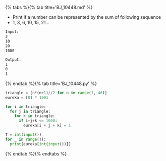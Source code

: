 {% tabs %}{% tab title='BJ_10448.md' %}

* Print if a number can be represented by the sum of following sequence
* 1, 3, 6, 10, 15, 21 ..

```txt
Input:
3
10
20
1000

Output:
1
0
1
```

{% endtab %}{% tab title='BJ_10448.py' %}

```py
triangle = [n*(n+1)//2 for n in range(1, 46)]
eureka = [0] * 1001

for i in triangle:
  for j in triangle:
    for k in triangle:
      if i+j+k <= 1000:
        eureka[i + j + k] = 1

T = int(input())
for _ in range(T):
  print(eureka[int(input())])
```

{% endtab %}{% endtabs %}
